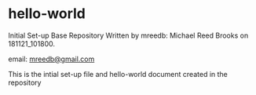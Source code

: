 # hello-world
Initial Set-up Base Repository
Written by mreedb: Michael Reed Brooks on 181121_101800.

email: mreedb@gmail.com

This is the intial set-up file and hello-world document created in the repository
